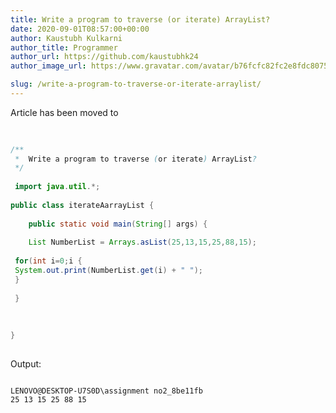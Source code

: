 ```yaml
---
title: Write a program to traverse (or iterate) ArrayList?
date: 2020-09-01T08:57:00+00:00
author: Kaustubh Kulkarni
author_title: Programmer
author_url: https://github.com/kaustubhk24
author_image_url: https://www.gravatar.com/avatar/b76fcfc82fc2e8fdc8075636f1735f61?s=200

slug: /write-a-program-to-traverse-or-iterate-arraylist/
---
```

Article has been moved to

```java title="iterateAarrayList.java" 
  
  
/**  
 *  Write a program to traverse (or iterate) ArrayList?  
 */  
  
 import java.util.*;  
  
public class iterateAarrayList {  
  
    public static void main(String[] args) {  
  
    List NumberList = Arrays.asList(25,13,15,25,88,15);  
  
 for(int i=0;i {  
 System.out.print(NumberList.get(i) + " ");   
 }  
   
 }  
  
   
   
}  
  

```


Output: 


```
  
LENOVO@DESKTOP-U7S0D\assignment no2_8be11fb  
25 13 15 25 88 15   

```
